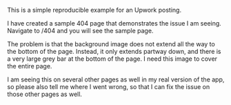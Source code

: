 This is a simple reproducible example for an Upwork posting.

I have created a sample 404 page that demonstrates the issue I am seeing. Navigate to /404 and you will see the sample page.

The problem is that the background image does not extend all the way to the bottom of the page. Instead, it only extends partway down, and there is a very large grey bar at the bottom of the page. I need this image to cover the entire page.

I am seeing this on several other pages as well in my real version of the app, so please also tell me where I went wrong, so that I can fix the issue on those other pages as well.
